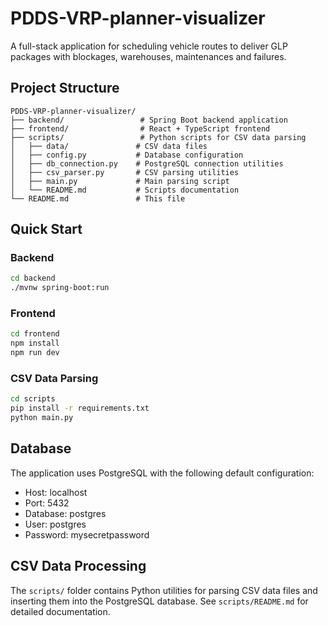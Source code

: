 # PDDS-VRP-planner-visualizer

A full-stack application for scheduling vehicle routes to deliver GLP packages with blockages, warehouses, maintenances and failures.

## Project Structure

```
PDDS-VRP-planner-visualizer/
├── backend/                 # Spring Boot backend application
├── frontend/                # React + TypeScript frontend
├── scripts/                 # Python scripts for CSV data parsing
│   ├── data/               # CSV data files
│   ├── config.py           # Database configuration
│   ├── db_connection.py    # PostgreSQL connection utilities
│   ├── csv_parser.py       # CSV parsing utilities
│   ├── main.py             # Main parsing script
│   └── README.md           # Scripts documentation
└── README.md               # This file
```

## Quick Start

### Backend
```bash
cd backend
./mvnw spring-boot:run
```

### Frontend
```bash
cd frontend
npm install
npm run dev
```

### CSV Data Parsing
```bash
cd scripts
pip install -r requirements.txt
python main.py
```

## Database

The application uses PostgreSQL with the following default configuration:
- Host: localhost
- Port: 5432
- Database: postgres
- User: postgres
- Password: mysecretpassword

## CSV Data Processing

The `scripts/` folder contains Python utilities for parsing CSV data files and inserting them into the PostgreSQL database. See `scripts/README.md` for detailed documentation.